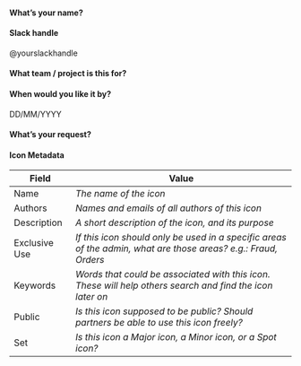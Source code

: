 <!--
  Please follow this template to request an icon.
  Any questions? Head over to #polaris-icons on Slack.
-->

#### What’s your name?


#### Slack handle
@yourslackhandle

#### What team / project is this for?


#### When would you like it by?
DD/MM/YYYY

#### What’s your request?
<!-- Please include any relevant images, size requirements etc. -->

#### Icon Metadata
<!-- If you're adding a new icon, the following data needs to be filled out before we can accept this contribution -->

| Field | Value |
| ------- | --- |
| Name | *The name of the icon* |
| Authors | *Names and emails of all authors of this icon* |
| Description | *A short description of the icon, and its purpose* |
| Exclusive Use | *If this icon should only be used in a specific areas of the admin, what are those areas? e.g.: Fraud, Orders* |
| Keywords | *Words that could be associated with this icon. These will help others search and find the icon later on* |
| Public | *Is this icon supposed to be public? Should partners be able to use this icon freely?* |
| Set | *Is this icon a Major icon, a Minor icon, or a Spot icon?* |